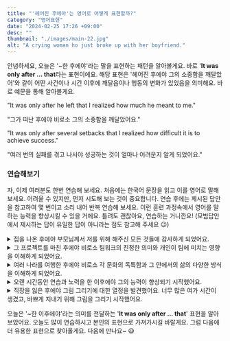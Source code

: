 ```yaml
---
title: "'헤어진 후에야'는 영어로 어떻게 표현할까?"
category: "영어표현"
date: "2024-02-25 17:26 +09:00"
desc: ""
thumbnail: "./images/main-22.jpg"
alt: "A crying woman ho just broke up with her boyfriend."
---
```


안녕하세요, 오늘은 '~한 후에야'라는 말을 표현하는 패턴을 알아볼게요. 바로 '**It was only after ... that**라는 표현이에요. 해당 표현은 '헤어진 후에야 그의 소중함을 깨달았어'와 같이 어떤 사건이나 시간 이후에 깨달음이나 행동의 변화가 있었음을 의미해요. 바로 예문을 통해 알아볼게요.

"It was only after he left that I realized how much he meant to me."

"그가 떠난 후에야 비로소 그의 소중함을 깨달았어요."

"It was only after several setbacks that I realized how difficult it is to achieve success."

"여러 번의 실패를 겪고 나서야 성공하는 것이 얼마나 어려운지 알게 되었어요."

### 연습해보기

자, 이제 여러분도 한번 연습해 보세요. 처음에는 한국어 문장을 읽고 이를 영어로 말해보세요. 어려울 수 있지만, 먼저 시도해 보는 것이 중요합니다. 연습 후에는 제시된 답안을 참고하여 몇 번이고 소리 내어 반복 연습해 보세요. 이런 훈련 과정속에서 영어를 말하는 능력을 향상시킬 수 있을 거에요. 틀려도 괜찮아요, 연습하는 거니깐요! (모범답안에서 제시하는 답이 유일한 답이 아니라는 점도 참고해 주세요 😉)

<details>
  <summary>집을 나온 후에야 부모님께서 저를 위해 해주신 모든 것들에 감사하게 되었어요.</summary>
  <span>It was only after I moved out on my own that I began to appreciate everything my parents did for me.</span>
</details>

<details>
 <summary>그 프로젝트를 마친 후에야 비로소 팀워크의 진정한 의미와 개인이 팀에 미치는 영향을 이해하게 되었어요.</summary>
  <span>It was only after completing the project that I truly understood the meaning of teamwork and the impact an individual can have on a team.</span>
</details>

<details>
  <summary>여러 나라를 여행한 후에야 비로소 각 문화의 독특함과 그 안에서의 삶의 다양한 방식을 이해하게 되었어요.</summary>
  <span>It was only after traveling through various countries that I came to understand the uniqueness of each culture and the different ways of life within them.</span>
</details>

<details>
  <summary>오랜 시간동안 연습과 노력을 한 이후에야 그의 능력이 향상되기 시작했어요.</summary>
  <span>It was only after a long period of practice and effort that his skills began to improve. </span>
</details>

<details>
  <summary>직장을 잃은 후에야 그림 그리기에 대한 열정을 발견했어요. 너무 많은 여가 시간이 생겼고, 바쁘게 지내기 위해 그림을 그리기 시작했어요. </summary>
  <span>It was only after losing my job that I discovered my passion for painting. With so much free time, I started to paint to keep myself busy.</span>
</details>

오늘은 '\~한 이후에야'라는 의미를 전달하는 '**It was only after ... that**' 표현을 알아보았어요. 오늘도 많이 연습하시고 본인의 표현으로 가져가시길 바랄게요. 그럼 다음에 더 유용한 표현으로 찾아올게요. 다음에 만나요\~ 😃
